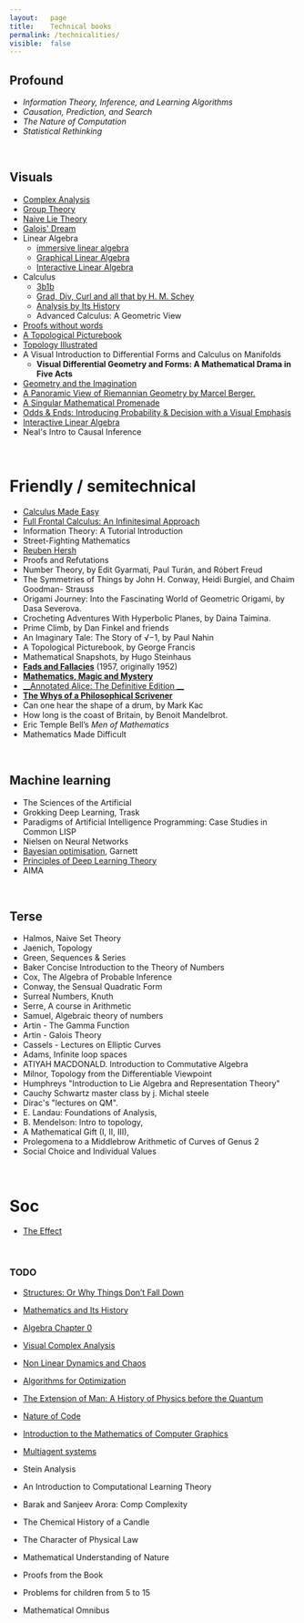 ```yaml
---
layout:   page
title:    Technical books
permalink: /technicalities/
visible:  false
---
```


## Profound

- _Information Theory, Inference, and Learning Algorithms_
- _Causation, Prediction, and Search_
- _The Nature of Computation_
- _Statistical Rethinking_

<br>

## Visuals

- [Complex Analysis](http://libgen.rs/book/index.php?md5=3E026B72A0A1532DDEEA18EDA7706AFC)
- [Group Theory](http://www.mathcs.emory.edu/~dzb/teaching/421Fall2014/VGT-Ch-1-2.pdf)
- [Naive Lie Theory](https://rads.stackoverflow.com/amzn/click/com/144192681X)
- [Galois' Dream](https://books.google.com/books?id=Zj3TBwAAQBAJ)
- Linear Algebra
    - [immersive linear algebra](http://immersivemath.com/ila/index.html)
    - [Graphical Linear Algebra](https://graphicallinearalgebra.net/)
    - [Interactive Linear Algebra](https://textbooks.math.gatech.edu/ila/index.html)
- Calculus
	- [3b1b](https://www.youtube.com/watch?v=WUvTyaaNkzM)
    - [Grad, Div, Curl and all that by H. M. Schey](https://rads.stackoverflow.com/amzn/click/com/0393969975)
    - [Analysis by Its History](http://rads.stackoverflow.com/amzn/click/0387945512)
    -  Advanced Calculus: A Geometric View
- [Proofs without words](http://rads.stackoverflow.com/amzn/click/0883857006)
- [A Topological Picturebook](http://rads.stackoverflow.com/amzn/click/0387345426)
- [Topology Illustrated](https://amzn.to/36viP5R)
- A Visual Introduction to Differential Forms and Calculus on Manifolds
    - __Visual Differential Geometry and Forms: A Mathematical Drama in Five Acts__
- [Geometry and the Imagination](https://en.wikipedia.org/wiki/Geometry_and_the_Imagination)
- [A Panoramic View of Riemannian Geometry by Marcel Berger.](https://rads.stackoverflow.com/amzn/click/com/3540653171)
- [A Singular Mathematical Promenade](http://perso.ens-lyon.fr/ghys/promenade/)
- [Odds & Ends: Introducing Probability & Decision with a Visual Emphasis](https://jonathanweisberg.org/vip/)
- [Interactive Linear Algebra](https://textbooks.math.gatech.edu/ila/index.html)
- Neal's Intro to Causal Inference

<br>

# Friendly / semitechnical

- [Calculus Made Easy](https://calculusmadeeasy.org/)
- [Full Frontal Calculus: An Infinitesimal Approach](https://www.bravernewmath.com/_files/ugd/3327e0_ff26eff686fa40189ce56e98eb9177be.pdf)
- Information Theory: A Tutorial Introduction
- Street-Fighting Mathematics
- [Reuben Hersh](https://en.wikipedia.org/wiki/The_Mathematical_Experience)
- Proofs and Refutations
- Number Theory, by Edit Gyarmati, Paul Turán, and Róbert Freud
- The Symmetries of Things by John H. Conway, Heidi Burgiel, and Chaim Goodman- Strauss
- Origami Journey: Into the Fascinating World of Geometric Origami, by Dasa Severova.
- Crocheting Adventures With Hyperbolic Planes, by Daina Taimina.
- Prime Climb, by Dan Finkel and friends
- An Imaginary Tale: The Story of √−1, by Paul Nahin
- A Topological Picturebook, by George Francis
- Mathematical Snapshots, by Hugo Steinhaus
- [__Fads and Fallacies__](http://martin-gardner.org/SkepBooks.html) (1957, originally 1952) 
- [__Mathematics, Magic and Mystery__](http://martin-gardner.org/MMM.html)
- [__Annotated Alice: The Definitive Edition __](http://martin-gardner.org/AnnotatedAlice.html)
- [__The Whys of a Philosophical Scrivener__](http://martin-gardner.org/Philosophy.html#whys)
- Can one hear the shape of a drum, by Mark Kac
- How long is the coast of Britain, by Benoit Mandelbrot.
- Eric Temple Bell’s _Men of Mathematics_
- Mathematics Made Difficult

<br>

## Machine learning

- The Sciences of the Artificial
- Grokking Deep Learning, Trask
- Paradigms of Artificial Intelligence Programming: Case Studies in Common LISP
- Nielsen on Neural Networks
- [Bayesian optimisation](https://bayesoptbook.com/), Garnett
- [Principles of Deep Learning Theory](https://deeplearningtheory.com/PDLT.pdf)
- AIMA

<br>

## Terse

- Halmos, Naive Set Theory
- Jaenich, Topology
- Green, Sequences & Series
- Baker Concise Introduction to the Theory of Numbers
- Cox, The Algebra of Probable Inference
- Conway, the Sensual Quadratic Form
- Surreal Numbers, Knuth
- Serre, A course in Arithmetic
- Samuel, Algebraic theory of numbers
- Artin - The Gamma Function
- Artin - Galois Theory
- Cassels - Lectures on Elliptic Curves 
- Adams, Infinite loop spaces
- ATIYAH MACDONALD. Introduction to Commutative Algebra
- Milnor, Topology from the Differentiable Viewpoint
- Humphreys "Introduction to Lie Algebra and Representation Theory"
- Cauchy Schwartz master class by j. Michal steele
- Dirac's "lectures on QM".
- E. Landau: Foundations of Analysis, 
- B. Mendelson: Intro to topology, 
- A Mathematical Gift (I, II, III),
- Prolegomena to a Middlebrow Arithmetic of Curves of Genus 2
- Social Choice and Individual Values


<br>

# Soc

- [The Effect](https://theeffectbook.net/introduction.html)

<br>

<div class="accordion">	

<h3>TODO</h3>
<div>	

- [Structures: Or Why Things Don’t Fall Down](https://amzn.to/36rCXFV)
- [Mathematics and Its History](https://amzn.to/3384aLN)
- [Algebra Chapter 0](https://amzn.to/34sqZKp)
- [Visual Complex Analysis](https://amzn.to/2Wx4TDw)
- [Non Linear Dynamics and Chaos](https://amzn.to/2PFohgu)
- [Algorithms for Optimization](https://amzn.to/2JE2l1e)
- [The Extension of Man: A History of Physics before the Quantum](https://mitpress.mit.edu/books/extension-man)
- [Nature of Code](https://amzn.to/33kgY1m)
- [Introduction to the Mathematics of Computer Graphics](https://bookstore.ams.org/clrm-51)
- [Multiagent systems](https://amzn.to/36t5oD5)
- Stein Analysis
- An Introduction to Computational Learning Theory
- Barak and Sanjeev Arora: Comp Complexity

- The Chemical History of a Candle
- The Character of Physical Law
- Mathematical Understanding of Nature
- Proofs from the Book
- Problems for children from 5 to 15
- Mathematical Omnibus

	</div>
</div>
<br>